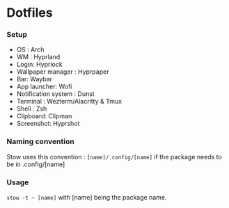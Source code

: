 # Dotfiles

### Setup

- OS : Arch
- WM : Hyprland
- Login: Hyprlock
- Wallpaper manager : Hyprpaper
- Bar: Waybar
- App launcher: Wofi
- Notification system : Dunst
- Terminal : Wezterm/Alacritty & Tmux
- Shell : Zsh
- Clipboard: Clipman
- Screenshot: Hyprshot

### Naming convention

Stow uses this convention : `[name]/.config/[name]` if the package needs to be in .config/[name]

### Usage

`stow -t ~ [name]` with [name] being the package name.
